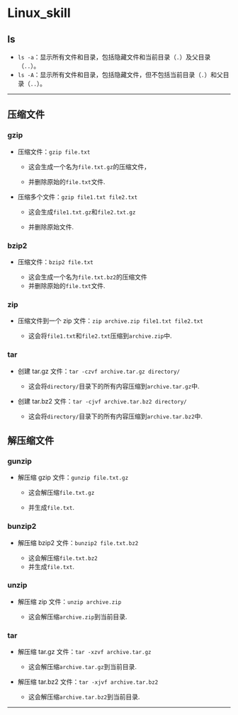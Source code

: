 # Linux_skill

## ls

- `ls -a`：显示所有文件和目录，包括隐藏文件和当前目录（`.`）及父目录（`..`）。
- `ls -A`：显示所有文件和目录，包括隐藏文件，但不包括当前目录（`.`）和父目录（`..`）。



---




## 压缩文件

### gzip

- 压缩文件：`gzip file.txt`

  - 这会生成一个名为`file.txt.gz`的压缩文件，

  - 并删除原始的`file.txt`文件.
  
- 压缩多个文件：`gzip file1.txt file2.txt`

  - 这会生成`file1.txt.gz`和`file2.txt.gz`

  - 并删除原始文件.

### bzip2

   - 压缩文件：`bzip2 file.txt`

     - 这会生成一个名为`file.txt.bz2`的压缩文件
     - 并删除原始的`file.txt`文件.

### zip

   - 压缩文件到一个 zip 文件：`zip archive.zip file1.txt file2.txt`

     - 这会将`file1.txt`和`file2.txt`压缩到`archive.zip`中.

### tar

   - 创建 tar.gz 文件：`tar -czvf archive.tar.gz directory/`

     - 这会将`directory/`目录下的所有内容压缩到`archive.tar.gz`中.

   - 创建 tar.bz2 文件：`tar -cjvf archive.tar.bz2 directory/`

     - 这会将`directory/`目录下的所有内容压缩到`archive.tar.bz2`中.

## 解压缩文件

### gunzip

   - 解压缩 gzip 文件：`gunzip file.txt.gz`

     - 这会解压缩`file.txt.gz`
     
     - 并生成`file.txt`.

### bunzip2

   - 解压缩 bzip2 文件：`bunzip2 file.txt.bz2`

     - 这会解压缩`file.txt.bz2`
     - 并生成`file.txt`.

### unzip

   - 解压缩 zip 文件：`unzip archive.zip`

     - 这会解压缩`archive.zip`到当前目录.

### tar

   - 解压缩 tar.gz 文件：`tar -xzvf archive.tar.gz`

     - 这会解压缩`archive.tar.gz`到当前目录.

   - 解压缩 tar.bz2 文件：`tar -xjvf archive.tar.bz2`

     - 这会解压缩`archive.tar.bz2`到当前目录.



---



